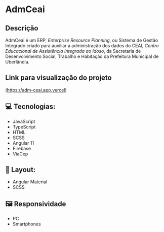 # AdmCeai

## Descrição

AdmCeai é um ERP, *Enterprise Resource Planning*, ou Sistema de Gestão Integrado criado para auxiliar a administração dos dados do CEAI, *Centro Educacional de Assistência Integrada ao Idoso*, da Secretaria de Desenvolvimento Social, Trabalho e Habitação da Prefeitura Municipal de Uberlândia.

## Link para visualização do projeto

(https://adm-ceai.app.vercel)

## 💻 Tecnologias:

- JavaScript
- TypeScript
- HTML
- SCSS
- Angular 11
- Firebase
- ViaCep

## 🎨 Layout:

- Angular Material
- SCSS

## 🖼️ Responsividade

- PC
- Smartphones
